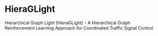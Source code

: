 # HieraGLight
Hierarchical Graph Light (HieraGLight) - A Hierarchical Graph Reinforcement Learning Approach for Coordinated Traffic Signal Control
